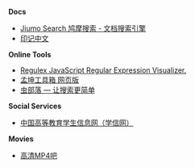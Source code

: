 **Docs**
- [Jiumo Search 鸠摩搜索 - 文档搜索引擎](https://www.jiumodiary.com/)
- [印记中文](https://docschina.org/)

**Online Tools**
- [Regulex JavaScript Regular Expression Visualizer.](https://jex.im/regulex/#!flags=&re=%5E(a%7Cb)*%3F%24)
- [孟坤工具箱 网页版](http://tool.mkblog.cn/)
- [虫部落 — 让搜索更简单](https://www.chongbuluo.com/)

**Social Services**
- [中国高等教育学生信息网（学信网）](https://www.chsi.com.cn/)


**Movies**
- [高清MP4吧](http://www.mp4ba.com/)